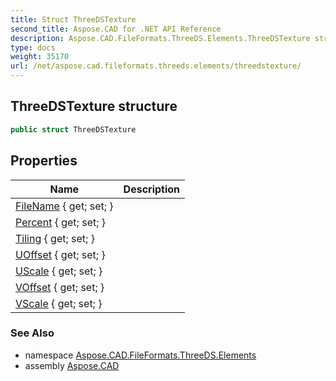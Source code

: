 ```yaml
---
title: Struct ThreeDSTexture
second_title: Aspose.CAD for .NET API Reference
description: Aspose.CAD.FileFormats.ThreeDS.Elements.ThreeDSTexture struct. 
type: docs
weight: 35170
url: /net/aspose.cad.fileformats.threeds.elements/threedstexture/
---
```

## ThreeDSTexture structure

```csharp
public struct ThreeDSTexture
```

## Properties

| Name | Description |
| --- | --- |
| [FileName](../../aspose.cad.fileformats.threeds.elements/threedstexture/filename/) { get; set; } |  |
| [Percent](../../aspose.cad.fileformats.threeds.elements/threedstexture/percent/) { get; set; } |  |
| [Tiling](../../aspose.cad.fileformats.threeds.elements/threedstexture/tiling/) { get; set; } |  |
| [UOffset](../../aspose.cad.fileformats.threeds.elements/threedstexture/uoffset/) { get; set; } |  |
| [UScale](../../aspose.cad.fileformats.threeds.elements/threedstexture/uscale/) { get; set; } |  |
| [VOffset](../../aspose.cad.fileformats.threeds.elements/threedstexture/voffset/) { get; set; } |  |
| [VScale](../../aspose.cad.fileformats.threeds.elements/threedstexture/vscale/) { get; set; } |  |

### See Also

* namespace [Aspose.CAD.FileFormats.ThreeDS.Elements](../../aspose.cad.fileformats.threeds.elements/)
* assembly [Aspose.CAD](../../)


